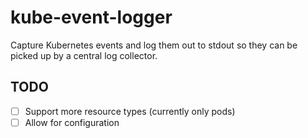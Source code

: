 # kube-event-logger

Capture Kubernetes events and log them out to stdout so they can be picked up by a central log collector.

## TODO

- [ ] Support more resource types (currently only pods)
- [ ] Allow for configuration
